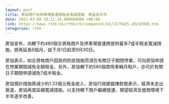 ```yaml
---
layout: post
title: 房協商戶及停車場營運商租金寬減措施　再延長半年
date: 2021-03-08 18:11:14.000000000 +08:00
link: https://news.rthk.hk/rthk/ch/component/k2/1579425-20210308.htm
categories: rthk
---
```


房協宣布，向轄下約480個合資格商戶及停車場營運商提供最多7成半租金寬減措施，將再延長6個月，由下月1日起至9月30日。

房協表示，如合資格商戶因政府防疫措施而須在有關日子期間停業，可向房協申請在停業期間減免全額租金。另外，房協轄下約580個商用車輛月租戶，亦可於有關日子期間申請減免7成半租金。

房協預計措施將減少約1.33億元租金收入，房協行政總裁陳欽勉表示，經濟未走出衰退，房協再度延續寬減措施，以支持轄下商戶繼續營運，期望經濟及營商環境下半年逐步改善。
